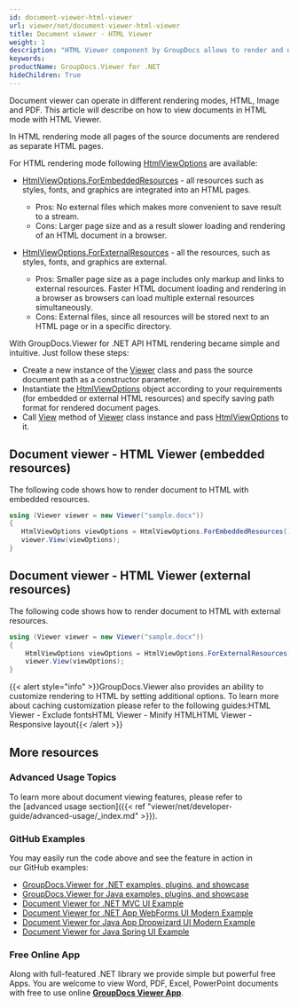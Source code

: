 ```yaml
---
id: document-viewer-html-viewer
url: viewer/net/document-viewer-html-viewer
title: Document viewer - HTML Viewer
weight: 1
description: "HTML Viewer component by GroupDocs allows to render and display documents of PDF, Word, Excel, PowerPoint and many other file formats within .NET applications."
keywords: 
productName: GroupDocs.Viewer for .NET
hideChildren: True
---
```

Document viewer can operate in different rendering modes, HTML, Image and PDF. This article will describe on how to view documents in HTML mode with HTML Viewer.

In HTML rendering mode all pages of the source documents are rendered as separate HTML pages.

For HTML rendering mode following [HtmlViewOptions](https://apireference.groupdocs.com/net/viewer/groupdocs.viewer.options/htmlviewoptions) are available:

* [HtmlViewOptions.ForEmbeddedResources](https://apireference.groupdocs.com/net/viewer/groupdocs.viewer.options/htmlviewoptions/methods/forembeddedresources) - all resources such as styles, fonts, and graphics are integrated into an HTML pages.
  * Pros: No external files which makes more convenient to save result to a stream.
  * Cons: Larger page size and as a result slower loading and rendering of an HTML document in a browser.

* [HtmlViewOptions.ForExternalResources](https://apireference.groupdocs.com/net/viewer/groupdocs.viewer.options/htmlviewoptions/methods/forexternalresources) - all the resources, such as styles, fonts, and graphics are external.
  * Pros: Smaller page size as a page includes only markup and links to external resources. Faster HTML document loading and rendering in a browser as browsers can load multiple external resources simultaneously.
  * Cons: External files, since all resources will be stored next to an HTML page or in a specific directory.  

With GroupDocs.Viewer for .NET API HTML rendering became simple and intuitive. Just follow these steps:

* Create a new instance of the [Viewer](https://apireference.groupdocs.com/net/viewer/groupdocs.viewer/viewer) class and pass the source document path as a constructor parameter.
* Instantiate the [HtmlViewOptions](https://apireference.groupdocs.com/net/viewer/groupdocs.viewer.options/htmlviewoptions) object according to your requirements (for embedded or external HTML resources) and specify saving path format for rendered document pages.
* Call [View](https://apireference.groupdocs.com/net/viewer/groupdocs.viewer/viewer/methods/view) method of [Viewer](https://apireference.groupdocs.com/net/viewer/groupdocs.viewer/viewer) class instance and pass [HtmlViewOptions](https://apireference.groupdocs.com/net/viewer/groupdocs.viewer.options/htmlviewoptions) to it.

## Document viewer - HTML Viewer (embedded resources)

The following code shows how to render document to HTML with embedded resources.  

```csharp
using (Viewer viewer = new Viewer("sample.docx"))
{
   HtmlViewOptions viewOptions = HtmlViewOptions.ForEmbeddedResources();
   viewer.View(viewOptions);
}
```

## Document viewer - HTML Viewer (external resources)

The following code shows how to render document to HTML with external resources.  

```csharp
using (Viewer viewer = new Viewer("sample.docx"))
{
    HtmlViewOptions viewOptions = HtmlViewOptions.ForExternalResources();
    viewer.View(viewOptions);
}
```

{{< alert style="info" >}}GroupDocs.Viewer also provides an ability to customize rendering to HTML by setting additional options. To learn more about caching customization please refer to the following guides:HTML Viewer - Exclude fontsHTML Viewer - Minify HTMLHTML Viewer - Responsive layout{{< /alert >}}

## More resources

### Advanced Usage Topics

To learn more about document viewing features, please refer to the [advanced usage section]({{< ref "viewer/net/developer-guide/advanced-usage/_index.md" >}}).

### GitHub Examples

You may easily run the code above and see the feature in action in our GitHub examples:

* [GroupDocs.Viewer for .NET examples, plugins, and showcase](https://github.com/groupdocs-viewer/GroupDocs.Viewer-for-.NET)
* [GroupDocs.Viewer for Java examples, plugins, and showcase](https://github.com/groupdocs-viewer/GroupDocs.Viewer-for-Java)
* [Document Viewer for .NET MVC UI Example](https://github.com/groupdocs-viewer/GroupDocs.Viewer-for-.NET-MVC)
* [Document Viewer for .NET App WebForms UI Modern Example](https://github.com/groupdocs-viewer/GroupDocs.Viewer-for-.NET-WebForms)
* [Document Viewer for Java App Dropwizard UI Modern Example](https://github.com/groupdocs-viewer/GroupDocs.Viewer-for-Java-Dropwizard)
* [Document Viewer for Java Spring UI Example](https://github.com/groupdocs-viewer/GroupDocs.Viewer-for-Java-Spring)

### Free Online App

Along with full-featured .NET library we provide simple but powerful free Apps.
You are welcome to view Word, PDF, Excel, PowerPoint documents with free to use online **[GroupDocs Viewer App](https://products.groupdocs.app/viewer)**.
